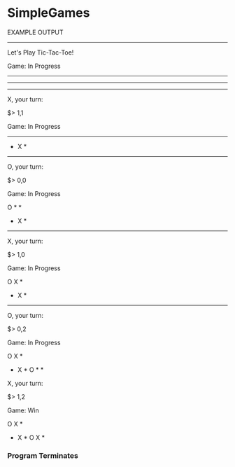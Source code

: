 # SimpleGames

EXAMPLE OUTPUT
__________________________
Let's Play Tic-Tac-Toe!

Game: In Progress

* * *
* * *
* * *

X, your turn:

$> 1,1

Game: In Progress

* * *
* X *
* * *

O, your turn:

$> 0,0

Game: In Progress

O * *
* X *
* * *

X, your turn:

$> 1,0

Game: In Progress

O X *
* X *
* * *

O, your turn:

$> 0,2

Game: In Progress

O X *
* X *
O * *

X, your turn:

$> 1,2

Game: Win

O X *
* X *
O X *

### Program Terminates ###
